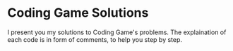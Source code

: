 # Coding Game Solutions

I present you my solutions to Coding Game's problems.
The explaination of each code is in form of comments, to help you step by step.
